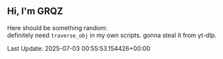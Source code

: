 ## Hi, I'm GRQZ
Here should be something random:  
definitely need `traverse_obj` in my own scripts. gonna steal it from yt-dlp.


Last Update: 2025-07-03 00:55:53.154426+00:00
